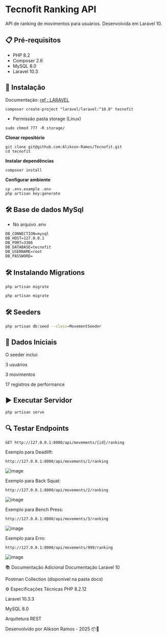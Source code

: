 # Tecnofit Ranking API

API de ranking de movimentos para usuários. Desenvolvida em Laravel 10.

## 📋 Pré-requisitos

- PHP 8.2
- Composer 2.6
- MySQL 8.0
- Laravel 10.3

## 🚀 Instalação
Documentação: <a href="https://laravel.com/docs/10.x"> ref : LARAVEL </a>
 ```
composer create-project "laravel/laravel:^10.0" tecnofit
```
- Permissão pasta storage (Linux)
```
sudo chmod 777 -R storage/
```
 **Clonar repositório**
```
git clone git@github.com:Alikson-Ramos/Tecnofit.git
cd tecnofit
```
**Instalar dependências**
```
composer install
```
**Configurar ambiente**
```
cp .env.example .env
php artisan key:generate
```

## 🛠️ Base de dados MySql
- No arquivo .env
```
DB_CONNECTION=mysql
DB_HOST=127.0.0.1
DB_PORT=3306
DB_DATABASE=tecnofit
DB_USERNAME=root
DB_PASSWORD=
```
## 🛠️ Instalando Migrations
```
php artisan migrate
```
```
php artisan migrate
```
## 🛠️ Seeders

```bash
php artisan db:seed --class=MovementSeeder
```
## 🧪 Dados Iniciais
O seeder inclui:

3 usuários

3 movimentos

17 registros de performance

## ▶️ Executar Servidor
```
php artisan serve
```
## 🔍 Testar Endpoints
```
GET http://127.0.0.1:8000/api/movements/{id}/ranking
```
Exemplo para Deadlift:

```
http://127.0.0.1:8000/api/movements/1/ranking
```
![image](https://github.com/user-attachments/assets/a9840f0a-2505-4851-ac5c-69d9fa1bcde5)

Exemplo para Back Squat:

```
http://127.0.0.1:8000/api/movements/2/ranking
```
![image](https://github.com/user-attachments/assets/c2c0c51f-1768-4560-a15d-e88af7cf9856)

Exemplo para Bench Press:

```
http://127.0.0.1:8000/api/movements/3/ranking
```
![image](https://github.com/user-attachments/assets/afd8d9f2-e6fc-41db-8e21-dd7ae1a6e215)

Exemplo para Erro:

```
http://127.0.0.1:8000/api/movements/999/ranking
```
![image](https://github.com/user-attachments/assets/8fcfe73a-1271-4f26-b08c-2969e9fa759c)

📚 Documentação Adicional
Documentação Laravel 10

Postman Collection (disponível na pasta docs)

⚙️ Especificações Técnicas
PHP 8.2.12

Laravel 10.3.3

MySQL 8.0

Arquitetura REST

Desenvolvido por Alikson Ramos - 2025 📦🚀


